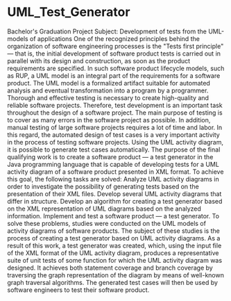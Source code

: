 # UML_Test_Generator
Bachelor's Graduation Project
Subject: Development of tests from the UML-models of applications
One of the recognized principles behind the organization of software engineering processes is the "Tests first principle" — that is, the initial development of software product tests is carried out in parallel with its design and construction, as soon as the product requirements are specified. In such software product lifecycle models, such as RUP, a UML model is an integral part of the requirements for a software product. The UML model is a formalized artifact suitable for automated analysis and eventual transformation into a program by a programmer.
Thorough and effective testing is necessary to create high-quality and reliable software projects. Therefore, test development is an important task throughout the design of a software project. The main purpose of testing is to cover as many errors in the software project as possible. In addition, manual testing of large software projects requires a lot of time and labor. In this regard, the automated design of test cases is a very important activity in the process of testing software projects. Using the UML activity diagram, it is possible to generate test cases automatically.
The purpose of the final qualifying work is to create a software product — a test generator in the Java programming language that is capable of developing tests for a UML activity diagram of a software product presented in XML format.
To achieve this goal, the following tasks are solved:
Analyze UML activity diagrams in order to investigate the possibility of generating tests based on the presentation of their XML files.
Develop several UML activity diagrams that differ in structure.
Develop an algorithm for creating a test generator based on the XML representation of UML diagrams based on the analyzed information.
Implement and test a software product — a test generator.
To solve these problems, studies were conducted on the UML models of activity diagrams of software products. The subject of these studies is the process of creating a test generator based on UML activity diagrams.
As a result of this work, a test generator was created, which, using the input file of the XML format of the UML activity diagram, produces a representative suite of unit tests of some function for which the UML activity diagram was designed. It achieves both statement coverage and branch coverage by traversing the graph representation of the diagram by means of well-known graph traversal algorithms. The generated test cases will then be used by software engineers to test their software product.

